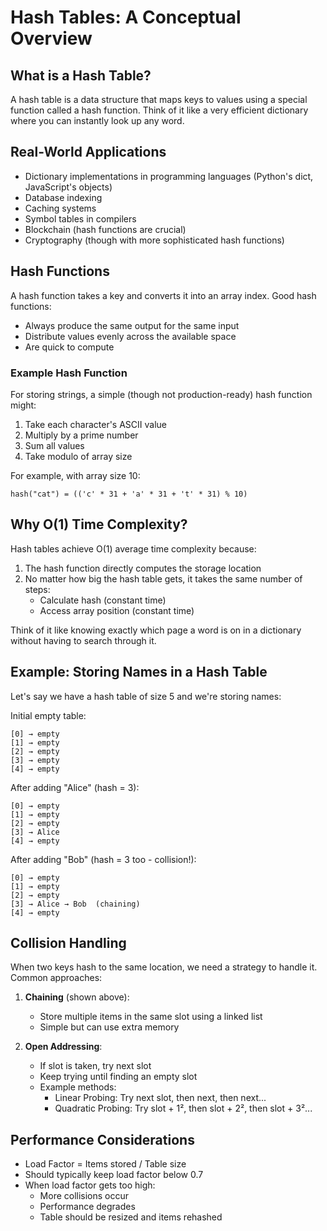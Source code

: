 # Hash Tables: A Conceptual Overview

## What is a Hash Table?
A hash table is a data structure that maps keys to values using a special function called a hash function. Think of it like a very efficient dictionary where you can instantly look up any word.

## Real-World Applications
- Dictionary implementations in programming languages (Python's dict, JavaScript's objects)
- Database indexing
- Caching systems
- Symbol tables in compilers
- Blockchain (hash functions are crucial)
- Cryptography (though with more sophisticated hash functions)

## Hash Functions
A hash function takes a key and converts it into an array index. Good hash functions:
- Always produce the same output for the same input
- Distribute values evenly across the available space
- Are quick to compute

### Example Hash Function
For storing strings, a simple (though not production-ready) hash function might:
1. Take each character's ASCII value
2. Multiply by a prime number
3. Sum all values
4. Take modulo of array size

For example, with array size 10:
```
hash("cat") = (('c' * 31 + 'a' * 31 + 't' * 31) % 10)
```

## Why O(1) Time Complexity?
Hash tables achieve O(1) average time complexity because:
1. The hash function directly computes the storage location
2. No matter how big the hash table gets, it takes the same number of steps:
   - Calculate hash (constant time)
   - Access array position (constant time)

Think of it like knowing exactly which page a word is on in a dictionary without having to search through it.

## Example: Storing Names in a Hash Table

Let's say we have a hash table of size 5 and we're storing names:

Initial empty table:
```
[0] → empty
[1] → empty
[2] → empty
[3] → empty
[4] → empty
```

After adding "Alice" (hash = 3):
```
[0] → empty
[1] → empty
[2] → empty
[3] → Alice
[4] → empty
```

After adding "Bob" (hash = 3 too - collision!):
```
[0] → empty
[1] → empty
[2] → empty
[3] → Alice → Bob  (chaining)
[4] → empty
```

## Collision Handling
When two keys hash to the same location, we need a strategy to handle it. Common approaches:

1. **Chaining** (shown above):
   - Store multiple items in the same slot using a linked list
   - Simple but can use extra memory

2. **Open Addressing**:
   - If slot is taken, try next slot
   - Keep trying until finding an empty slot
   - Example methods:
     - Linear Probing: Try next slot, then next, then next...
     - Quadratic Probing: Try slot + 1², then slot + 2², then slot + 3²...

## Performance Considerations
- Load Factor = Items stored / Table size
- Should typically keep load factor below 0.7
- When load factor gets too high:
  - More collisions occur
  - Performance degrades
  - Table should be resized and items rehashed
